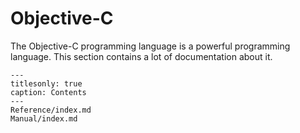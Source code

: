 # Objective-C

The Objective-C programming language is a powerful programming language.
This section contains a lot of documentation about it.

```{toctree}
---
titlesonly: true
caption: Contents
---     
Reference/index.md
Manual/index.md
```